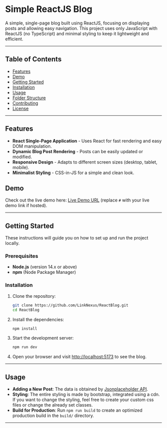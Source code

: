 # Simple ReactJS Blog

A simple, single-page blog built using ReactJS, focusing on displaying posts and allowing easy navigation. This project uses only JavaScript with ReactJS (no TypeScript) and minimal styling to keep it lightweight and efficient.

---

## Table of Contents

- [Features](#features)
- [Demo](#demo)
- [Getting Started](#getting-started)
- [Installation](#installation)
- [Usage](#usage)
- [Folder Structure](#folder-structure)
- [Contributing](#contributing)
- [License](#license)

---

## Features

- **React Single-Page Application** - Uses React for fast rendering and easy DOM manipulation.
- **Dynamic Blog Post Rendering** - Posts can be easily updated or modified.
- **Responsive Design** - Adapts to different screen sizes (desktop, tablet, mobile).
- **Minimalist Styling** - CSS-in-JS for a simple and clean look.

## Demo

Check out the live demo here: [Live Demo URL](https://simplereactblog.levynkeneng.dev/#) (replace `#` with your live demo link if hosted).

---

## Getting Started

These instructions will guide you on how to set up and run the project locally.

### Prerequisites

- **Node.js** (version 14.x or above)
- **npm** (Node Package Manager)

### Installation

1. Clone the repository:
    ```bash
    git clone https://github.com/LinkNexus/ReactBlog.git
    cd ReactBlog
    ```

2. Install the dependencies:
    ```bash
    npm install
    ```

3. Start the development server:
    ```bash
    npm run dev
    ```

4. Open your browser and visit [http://localhost:5173](http://localhost:5173) to see the blog.

---

## Usage

- **Adding a New Post**: The data is obtained by [Jsonplaceholder API](https://jsonplaceholder.typicode.com/posts/).
- **Styling**: The entire styling is made by bootstrap, integrated using a cdn. If you want to change the styling, feel free
to create your custom css files or change the already set classes.
- **Build for Production**: Run `npm run build` to create an optimized production build in the `build/` directory.

---

